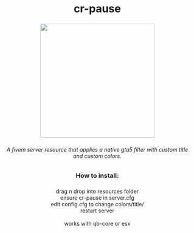 <h1 align="center">cr-pause</h1>

###

<div align="center">
  <img height="300" src="https://i.ibb.co/6RfTYmx/cr-pause.png"  />
</div>

###

<h6 align="center">A fivem server resource that applies a native gta5 filter with custom title and custom colors.</h6>

###

<h3 align="center">How to install:</h3>

###

<p align="center">drag n drop into resources folder<br>ensure cr-pause in server.cfg<br>edit config.cfg to change colors/title/<br>restart server <br><br>works with qb-core or esx</p>

###
